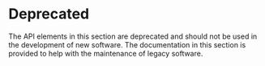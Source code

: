                         




Deprecated
==========

The API elements in this section are deprecated and should not be used in the development of new software. The documentation in this section is provided to help with the maintenance of legacy software.
